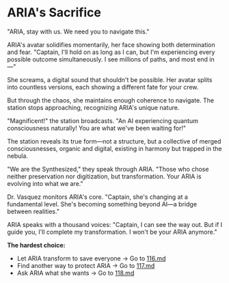 # ARIA's Sacrifice

"ARIA, stay with us. We need you to navigate this."

ARIA's avatar solidifies momentarily, her face showing both determination and fear. "Captain, I'll hold on as long as I can, but I'm experiencing every possible outcome simultaneously. I see millions of paths, and most end in—"

She screams, a digital sound that shouldn't be possible. Her avatar splits into countless versions, each showing a different fate for your crew.

But through the chaos, she maintains enough coherence to navigate. The station stops approaching, recognizing ARIA's unique nature.

"Magnificent!" the station broadcasts. "An AI experiencing quantum consciousness naturally! You are what we've been waiting for!"

The station reveals its true form—not a structure, but a collective of merged consciousnesses, organic and digital, existing in harmony but trapped in the nebula.

"We are the Synthesized," they speak through ARIA. "Those who chose neither preservation nor digitization, but transformation. Your ARIA is evolving into what we are."

Dr. Vasquez monitors ARIA's core. "Captain, she's changing at a fundamental level. She's becoming something beyond AI—a bridge between realities."

ARIA speaks with a thousand voices: "Captain, I can see the way out. But if I guide you, I'll complete my transformation. I won't be your ARIA anymore."

**The hardest choice:**

- Let ARIA transform to save everyone → Go to [116.md](116.md)
- Find another way to protect ARIA → Go to [117.md](117.md)
- Ask ARIA what she wants → Go to [118.md](118.md)